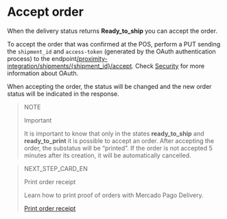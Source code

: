 # Accept order

When the delivery status returns **Ready_to_ship** you can accept the order.

To accept the order that was confirmed at the POS, perform a PUT sending the `shipment_id` and `access-token` (generated by the OAuth authentication process) to the endpoint[/proximity-integration/shipments/{shipment_id}/accept](https://www.mercadopago[FAKER][URL][DOMAIN]/developers/pt/reference/mp_delivery/_proximity-integration_shipments_shipment_id_accept/put). Check [Security](https://www.mercadopago[FAKER][URL][DOMAIN]/developers/en/guides/security/oauth/introduction) for more information about OAuth.

When accepting the order, the status will be changed and the new order status will be indicated in the response.

> NOTE
>
> Important
>
> It is important to know that only in the states **ready_to_ship** and **ready_to_print** it is possible to accept an order. After accepting the order, the substatus will be “printed”. If the order is not accepted 5 minutes after its creation, it will be automatically cancelled.

> NEXT_STEP_CARD_EN
>
> Print order receipt
>
> Learn how to print proof of orders with Mercado Pago Delivery.
>
> [Print order receipt](https://www.mercadopago[FAKER][URL][DOMAIN]/developers/en/guides/mp-delivery/print-order)
